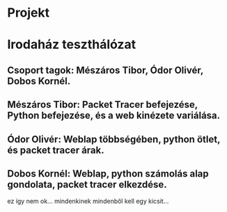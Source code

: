 # Projekt
# Irodaház teszthálózat
## Csoport tagok: Mészáros Tibor, Ódor Olivér, Dobos Kornél.
## Mészáros Tibor: Packet Tracer befejezése, Python befejezése, és a web kinézete variálása.
## Ódor Olivér: Weblap többségében, python ötlet, és packet tracer árak.
## Dobos Kornél: Weblap, python számolás alap gondolata, packet tracer elkezdése.
ez így nem ok... mindenkinek mindenből kell egy kicsit...
